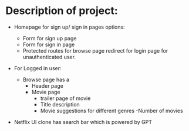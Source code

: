 # Description of project:
- Homepage for sign up/ sign in pages options:
    - Form for sign up page
    - Form for sign in page
    - Protected routes for browse page redirect for login page for unauthenticated user.
- For Logged in user:
    - Browse page has a
        - Header page
        - Movie page 
            - trailer page of movie
            - Title description
            - Movie suggestions for different genres
                -Number of movies

- Netflix UI clone has search bar which is powered by GPT  
